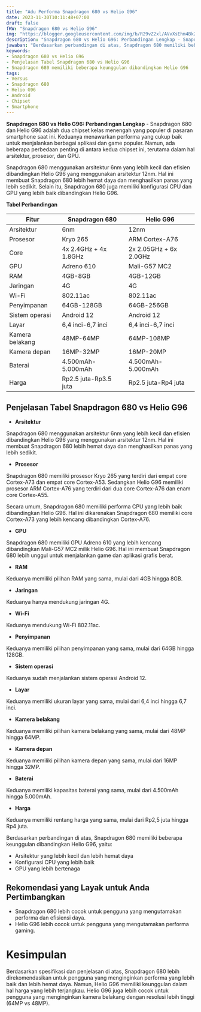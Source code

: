 ```yaml
---
title: "Adu Performa Snapdragon 680 vs Helio G96"
date: 2023-11-30T10:11:48+07:00
draft: false
fKW: "Snapdragon 680 vs Helio G96"
img: "https://blogger.googleusercontent.com/img/b/R29vZ2xl/AVvXsEhm4Bk2PTA_Uvkc3Q9yYQVsp63uQ0VdlGGCewdzt4srCf6XAfg_Cp7QbbsqKlhbjUr4rxVIPPicKtHdZNiMlYm9x8rSdoMAUmXowVtXYa4NlYmPr8STpNindioBLqhpJUUD38CGeNx9YQcIWlGqqx5MuIdOKj2QqDbv4D6zqznwKXwa3jxfoAADbkx9z7sG/s480/680-vs-g96.webp"
description: "Snapdragon 680 vs Helio G96: Perbandingan Lengkap - Snapdragon 680 dan Helio G96 adalah dua chipset kelas menengah yang populer.."
jawaban: "Berdasarkan perbandingan di atas, Snapdragon 680 memiliki beberapa keunggulan dibandingkan Helio G96, yaitu: Arsitektur yang lebih kecil dan lebih hemat daya, Konfigurasi CPU yang lebih baik, GPU yang lebih bertenaga"
keywords:
- Snapdragon 680 vs Helio G96
- Penjelasan Tabel Snapdragon 680 vs Helio G96
- Snapdragon 680 memiliki beberapa keunggulan dibandingkan Helio G96
tags:
- Versus
- Snapdragon 680
- Helio G96
- Android
- Chipset
- Smartphone
---
```


**Snapdragon 680 vs Helio G96: Perbandingan Lengkap** - Snapdragon 680 dan Helio G96 adalah dua chipset kelas menengah yang populer di pasaran smartphone saat ini. Keduanya menawarkan performa yang cukup baik untuk menjalankan berbagai aplikasi dan game populer. Namun, ada beberapa perbedaan penting di antara kedua chipset ini, terutama dalam hal arsitektur, prosesor, dan GPU.

Snapdragon 680 menggunakan arsitektur 6nm yang lebih kecil dan efisien dibandingkan Helio G96 yang menggunakan arsitektur 12nm. Hal ini membuat Snapdragon 680 lebih hemat daya dan menghasilkan panas yang lebih sedikit. Selain itu, Snapdragon 680 juga memiliki konfigurasi CPU dan GPU yang lebih baik dibandingkan Helio G96.

**Tabel Perbandingan**

| Fitur | Snapdragon 680 | Helio G96 |
|---|---|---|
| Arsitektur | 6nm | 12nm |
| Prosesor | Kryo 265 | ARM Cortex-A76 |
| Core | 4x 2.4GHz + 4x 1.8GHz | 2x 2.05GHz + 6x 2.0GHz |
| GPU | Adreno 610 | Mali-G57 MC2 |
| RAM | 4GB-8GB | 4GB-12GB |
| Jaringan | 4G | 4G |
| Wi-Fi | 802.11ac | 802.11ac |
| Penyimpanan | 64GB-128GB | 64GB-256GB |
| Sistem operasi | Android 12 | Android 12 |
| Layar | 6,4 inci-6,7 inci | 6,4 inci-6,7 inci |
| Kamera belakang | 48MP-64MP | 64MP-108MP |
| Kamera depan | 16MP-32MP | 16MP-20MP |
| Baterai | 4.500mAh-5.000mAh | 4.500mAh-5.000mAh |
| Harga | Rp2.5 juta-Rp3.5 juta | Rp2.5 juta-Rp4 juta |

## Penjelasan Tabel Snapdragon 680 vs Helio G96

* **Arsitektur**

Snapdragon 680 menggunakan arsitektur 6nm yang lebih kecil dan efisien dibandingkan Helio G96 yang menggunakan arsitektur 12nm. Hal ini membuat Snapdragon 680 lebih hemat daya dan menghasilkan panas yang lebih sedikit.

* **Prosesor**

Snapdragon 680 memiliki prosesor Kryo 265 yang terdiri dari empat core Cortex-A73 dan empat core Cortex-A53. Sedangkan Helio G96 memiliki prosesor ARM Cortex-A76 yang terdiri dari dua core Cortex-A76 dan enam core Cortex-A55.

Secara umum, Snapdragon 680 memiliki performa CPU yang lebih baik dibandingkan Helio G96. Hal ini dikarenakan Snapdragon 680 memiliki core Cortex-A73 yang lebih kencang dibandingkan Cortex-A76.

* **GPU**

Snapdragon 680 memiliki GPU Adreno 610 yang lebih kencang dibandingkan Mali-G57 MC2 milik Helio G96. Hal ini membuat Snapdragon 680 lebih unggul untuk menjalankan game dan aplikasi grafis berat.

* **RAM**

Keduanya memiliki pilihan RAM yang sama, mulai dari 4GB hingga 8GB.

* **Jaringan**

Keduanya hanya mendukung jaringan 4G.

* **Wi-Fi**

Keduanya mendukung Wi-Fi 802.11ac.

* **Penyimpanan**

Keduanya memiliki pilihan penyimpanan yang sama, mulai dari 64GB hingga 128GB.

* **Sistem operasi**

Keduanya sudah menjalankan sistem operasi Android 12.

* **Layar**

Keduanya memiliki ukuran layar yang sama, mulai dari 6,4 inci hingga 6,7 inci.

* **Kamera belakang**

Keduanya memiliki pilihan kamera belakang yang sama, mulai dari 48MP hingga 64MP.

* **Kamera depan**

Keduanya memiliki pilihan kamera depan yang sama, mulai dari 16MP hingga 32MP.

* **Baterai**

Keduanya memiliki kapasitas baterai yang sama, mulai dari 4.500mAh hingga 5.000mAh.

* **Harga**

Keduanya memiliki rentang harga yang sama, mulai dari Rp2,5 juta hingga Rp4 juta.

Berdasarkan perbandingan di atas, Snapdragon 680 memiliki beberapa keunggulan dibandingkan Helio G96, yaitu:

* Arsitektur yang lebih kecil dan lebih hemat daya
* Konfigurasi CPU yang lebih baik
* GPU yang lebih bertenaga

## Rekomendasi yang Layak untuk Anda Pertimbangkan

* Snapdragon 680 lebih cocok untuk pengguna yang mengutamakan performa dan efisiensi daya.
* Helio G96 lebih cocok untuk pengguna yang mengutamakan performa gaming.

# Kesimpulan

Berdasarkan spesifikasi dan penjelasan di atas, Snapdragon 680 lebih direkomendasikan untuk pengguna yang menginginkan performa yang lebih baik dan lebih hemat daya. Namun, Helio G96 memiliki keunggulan dalam hal harga yang lebih terjangkau. Helio G96 juga lebih cocok untuk pengguna yang menginginkan kamera belakang dengan resolusi lebih tinggi (64MP vs 48MP).